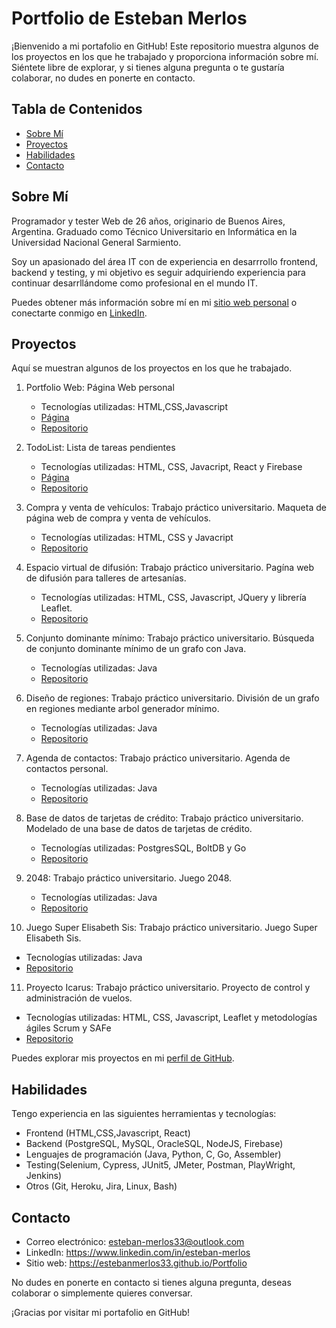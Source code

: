 # Portfolio de Esteban Merlos

¡Bienvenido a mi portafolio en GitHub! Este repositorio muestra algunos de los proyectos en los que he trabajado y proporciona información sobre mí. Siéntete libre de explorar, y si tienes alguna pregunta o te gustaría colaborar, no dudes en ponerte en contacto.

## Tabla de Contenidos
- [Sobre Mí](#sobre-mí)
- [Proyectos](#proyectos)
- [Habilidades](#habilidades)
- [Contacto](#contacto)

## Sobre Mí
Programador y tester Web de 26 años, originario de Buenos Aires, Argentina. Graduado como Técnico Universitario en Informática en la Universidad Nacional General Sarmiento. 

Soy un apasionado del área IT con de experiencia en desarrrollo frontend, backend y testing, y mi objetivo es seguir adquiriendo experiencia para continuar desarrllándome como profesional en el mundo IT. 

Puedes obtener más información sobre mí en mi [sitio web personal](https://estebanmerlos33.github.io/Portfolio/) o conectarte conmigo en [LinkedIn](https://www.linkedin.com/in/esteban-merlos).

## Proyectos
Aquí se muestran algunos de los proyectos en los que he trabajado.

1. Portfolio Web: Página Web personal
   - Tecnologías utilizadas: HTML,CSS,Javascript
   - [Página](https://github.com/estebanmerlos33/Portfolio)
   - [Repositorio](https://estebanmerlos33.github.io/Portfolio)

2. TodoList: Lista de tareas pendientes
   - Tecnologías utilizadas: HTML, CSS, Javacript, React y Firebase
   - [Página](https://todo-list-omega-roan.vercel.app/)
   - [Repositorio](https://github.com/estebanmerlos33/TodoList)

3. Compra y venta de vehículos: Trabajo práctico universitario. Maqueta de página web de compra y venta de vehículos.
   - Tecnologías utilizadas: HTML, CSS y Javacript
   - [Repositorio](https://gitlab.com/Nico2k20/trabajo-especificacion/-/tree/master/especificacion?ref_type=heads)

4. Espacio virtual de difusión: Trabajo práctico universitario. Pagína web de difusión para talleres de artesanías. 
   - Tecnologías utilizadas: HTML, CSS, Javascript, JQuery y
              librería Leaflet.
   - [Repositorio](https://gitlab.com/estebanmerlos33/espacio-virtual-de-difusion-tp-ing-soft)
5. Conjunto dominante mínimo: Trabajo práctico universitario. Búsqueda de conjunto dominante mínimo de un grafo con Java. 
   - Tecnologías utilizadas: Java
   - [Repositorio](https://gitlab.com/Nico2k20/tp-3-skynet)
6. Diseño de regiones: Trabajo práctico universitario. División de un grafo en regiones mediante arbol generador mínimo. 
   - Tecnologías utilizadas: Java
   - [Repositorio](https://gitlab.com/Nico2k20/tpn2gruposkynet)
7. Agenda de contactos: Trabajo práctico universitario. Agenda de contactos personal.
   - Tecnologías utilizadas: Java
   - [Repositorio](https://gitlab.com/VanesaVera/tp-inicial-merlos-vera)
8. Base de datos de tarjetas de crédito: Trabajo práctico universitario. Modelado de una base de datos de tarjetas de crédito.
   - Tecnologías utilizadas: PostgresSQL, BoltDB y Go
   - [Repositorio](https://gitlab.com/federiconahuellencina/lencina-merlos-sanchez-zanardi-tp)
9. 2048: Trabajo práctico universitario. Juego 2048. 
   - Tecnologías utilizadas: Java
   - [Repositorio](https://gitlab.com/estebanmerlos33/tp-1-p3-version-final)
10. Juego Super Elisabeth Sis: Trabajo práctico universitario. Juego Super Elisabeth Sis. 
   - Tecnologías utilizadas: Java
   - [Repositorio](https://gitlab.com/estebanmerlos33/trabajo-grupal-programaci-n-i-grupo-2)
11. Proyecto Icarus: Trabajo práctico universitario. Proyecto de control y administración de vuelos.
   - Tecnologías utilizadas: HTML, CSS, Javascript, Leaflet y metodologías ágiles Scrum y SAFe
   - [Repositorio](https://gitlab.com/Nico2k20/proyecto-icarus)


Puedes explorar mis proyectos en mi [perfil de GitHub](https://github.com/estebanmerlos33).

## Habilidades
Tengo experiencia en las siguientes herramientas y tecnologías:
- Frontend (HTML,CSS,Javascript, React)
- Backend (PostgreSQL, MySQL, OracleSQL, NodeJS, Firebase)
- Lenguajes de programación (Java, Python, C, Go, Assembler)
- Testing(Selenium, Cypress, JUnit5, JMeter, Postman, PlayWright, Jenkins)
- Otros (Git, Heroku, Jira, Linux, Bash)

## Contacto
- Correo electrónico: esteban-merlos33@outlook.com
- LinkedIn: https://www.linkedin.com/in/esteban-merlos
- Sitio web: https://estebanmerlos33.github.io/Portfolio

No dudes en ponerte en contacto si tienes alguna pregunta, deseas colaborar o simplemente quieres conversar.

¡Gracias por visitar mi portafolio en GitHub!
